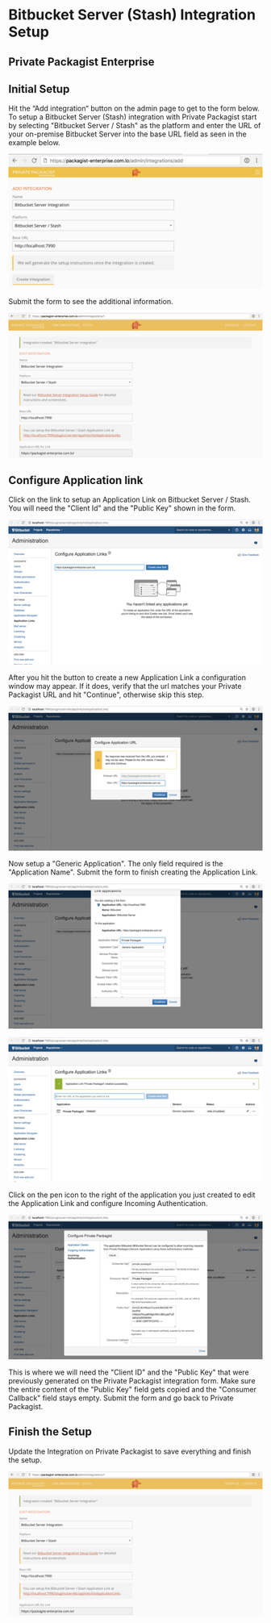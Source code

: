 # Bitbucket Server (Stash) Integration Setup
## Private Packagist Enterprise

## Initial Setup
Hit the “Add integration“ button on the admin page to get to the form below. To setup a Bitbucket Server (Stash) integration with Private Packagist start by selecting "Bitbucket Server / Stash" as the platform and enter the URL of your on-premise Bitbucket Server into the base URL field as seen in the example below.

![Packagist Setup](/Resources/public/img/docs/integration-setup/bitbucket-server-01-packagist-setup.png)

Submit the form to see the additional information.

![Packagist Form](/Resources/public/img/docs/integration-setup/bitbucket-server-02-packagist-form.png)

## Configure Application link
Click on the link to setup an Application Link on Bitbucket Server / Stash. You will need the "Client Id" and the "Public Key" shown in the form.

![Bitbucket Configure Application Link](/Resources/public/img/docs/integration-setup/bitbucket-server-03-bitbucket-configure-application-link.png)

After you hit the button to create a new Application Link a configuration window may appear. If it does, verify that the url matches your Private Packagist URL and hit "Continue", otherwise skip this step.

![Bitbucket Invalid Url](/Resources/public/img/docs/integration-setup/bitbucket-server-04-bitbucket-invalid-url.png)

Now setup a "Generic Application". The only field required is the "Application Name". Submit the form to finish creating the Application Link.

![Bitbucket Setup Link](/Resources/public/img/docs/integration-setup/bitbucket-server-05-bitbucket-setup-link.png)

![Bitbucket Application Created](/Resources/public/img/docs/integration-setup/bitbucket-server-06-bitbucket-application-created.png)

Click on the pen icon to the right of the application you just created to edit the Application Link and configure Incoming Authentication.

![Bitbucket Incoming Auth](/Resources/public/img/docs/integration-setup/bitbucket-server-07-bitbucket-incoming-auth.png)

This is where we will need the "Client ID" and the "Public Key" that were previously generated on the Private Packagist integration form. Make sure the entire content of the "Public Key" field gets copied and the "Consumer Callback" field stays empty. Submit the form and go back to Private Packagist.

## Finish the Setup
Update the Integration on Private Packagist to save everything and finish the setup.

![Packagist Finalize](/Resources/public/img/docs/integration-setup/bitbucket-server-08-packagist-finalize.png)
